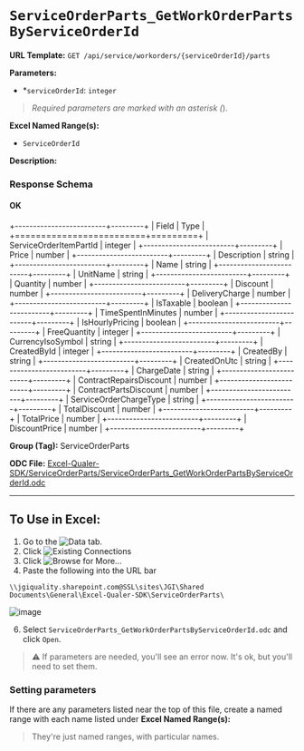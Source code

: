 # `ServiceOrderParts_GetWorkOrderPartsByServiceOrderId`

**URL Template:**
`GET /api/service/workorders/{serviceOrderId}/parts`

**Parameters:**
- *`serviceOrderId`: `integer`


> *Required parameters are marked with an asterisk (*).

**Excel Named Range(s):**
- `ServiceOrderId`


**Description:**


### Response Schema

#### OK
+-------------------------+---------+
| Field                   | Type    |
+=========================+=========+
| ServiceOrderItemPartId  | integer |
+-------------------------+---------+
| Price                   | number  |
+-------------------------+---------+
| Description             | string  |
+-------------------------+---------+
| Name                    | string  |
+-------------------------+---------+
| UnitName                | string  |
+-------------------------+---------+
| Quantity                | number  |
+-------------------------+---------+
| Discount                | number  |
+-------------------------+---------+
| DeliveryCharge          | number  |
+-------------------------+---------+
| IsTaxable               | boolean |
+-------------------------+---------+
| TimeSpentInMinutes      | number  |
+-------------------------+---------+
| IsHourlyPricing         | boolean |
+-------------------------+---------+
| FreeQuantity            | integer |
+-------------------------+---------+
| CurrencyIsoSymbol       | string  |
+-------------------------+---------+
| CreatedById             | integer |
+-------------------------+---------+
| CreatedBy               | string  |
+-------------------------+---------+
| CreatedOnUtc            | string  |
+-------------------------+---------+
| ChargeDate              | string  |
+-------------------------+---------+
| ContractRepairsDiscount | number  |
+-------------------------+---------+
| ContractPartsDiscount   | number  |
+-------------------------+---------+
| ServiceOrderChargeType  | string  |
+-------------------------+---------+
| TotalDiscount           | number  |
+-------------------------+---------+
| TotalPrice              | number  |
+-------------------------+---------+
| DiscountPrice           | number  |
+-------------------------+---------+

**Group (Tag):**
ServiceOrderParts

**ODC File:**
[Excel-Qualer-SDK/ServiceOrderParts/ServiceOrderParts_GetWorkOrderPartsByServiceOrderId.odc](https://github.com/Johnson-Gage-Inspection-Inc/qualer-sdk-odc/blob/main/Excel-Qualer-SDK/ServiceOrderParts/ServiceOrderParts_GetWorkOrderPartsByServiceOrderId.odc)

---

To Use in Excel:
---

1. Go to the ![`Data`](https://github.com/user-attachments/assets/da437a70-57b3-4c5b-bb01-4910ece19ed1)
 tab.
3. Click ![Existing Connections](https://github.com/user-attachments/assets/a2f1ed67-b2e0-4c23-ac90-68c870e60289)
4. Click ![`Browse for More...`](https://github.com/user-attachments/assets/8e698494-6865-41e7-b6fa-043aea81809a)
5. Paste the following into the URL bar
```
\\jgiquality.sharepoint.com@SSL\sites\JGI\Shared Documents\General\Excel-Qualer-SDK\ServiceOrderParts\
```

![image](https://github.com/user-attachments/assets/1e1a8d87-0377-446d-aaf5-d78562991db3)

6. Select `ServiceOrderParts_GetWorkOrderPartsByServiceOrderId.odc` and click `Open`.

> ⚠️ If parameters are needed, you'll see an error now. It's ok, but you'll need to set them.

### Setting parameters
If there are any parameters listed near the top of this file, create a named range with each name listed under **Excel Named Range(s):**
> They're just named ranges, with particular names.
